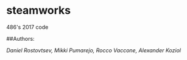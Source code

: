 # steamworks
486's 2017 code

##Authors:

*Daniel Rostovtsev,
Mikki Pumarejo,
Rocco Vaccone,
Alexander Koziol*
